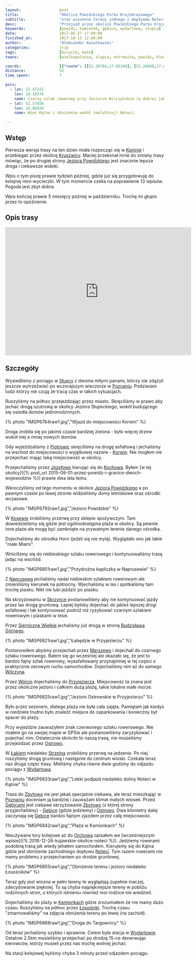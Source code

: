 ```yaml
---
layout:                 post
title:                  "Okolice Powidzkiego Parku Krajobrazowego"
subtitle:               "oraz wiosenne tereny jednego z dopływów Noteci"
desc:                   "Przejazd przez okolice Powidzkiego Parku Krajobrazowego, Przyjezierze oraz okolice początku zachodniego dopływu Noteci. Te ostatnie wiosną zyskują swój zadziwiający klimat."
keywords:               [powidz, kamionek, gębice, wydartowo, słupca]
date:                   2017-05-27 17:00:00
finished_at:            2017-10-13 12:00:00
author:                 "Aleksander Kwiatkowski"
categories:             trip
tags:                   [bicycle, main]
towns:                  [wielkopolskie, slupca, ostrowite, powidz, kleczew, wilczyn, jeziora_wielkie, strzelno, mogilno, trzemeszno]

coords:                 [{"route": [[52.28764,17.85189], [52.28848,17.87283], [52.30927,17.88588], [52.33193,17.90408], [52.36517,17.95077], [52.40247,17.94940], [52.40253,17.94716], [52.40321,17.94940], [52.39928,17.95103], [52.40232,17.96974], [52.39870,17.99403], [52.40420,17.99815], [52.41619,17.99574], [52.42666,18.00398], [52.42849,18.01016], [52.41431,18.02493], [52.40792,18.02295], [52.41693,18.04613], [52.41745,18.05480], [52.43619,18.08312], [52.44707,18.09170], [52.45183,18.10638], [52.46276,18.10767], [52.46292,18.09780], [52.47018,18.09969], [52.47787,18.11496], [52.48142,18.14861], [52.48947,18.15814], [52.48832,18.16234], [52.49240,18.16389], [52.51931,18.18354], [52.54515,18.14003], [52.54771,18.14045], [52.57348,18.12749], [52.57103,18.11419], [52.59346,18.12947], [52.59878,18.12955], [52.62140,18.16063], [52.62160,18.15299], [52.60915,18.12432], [52.59388,18.07273], [52.59919,18.03969], [52.60097,18.02664], [52.59669,18.02579], [52.58386,18.00699], [52.56503,18.01042], [52.56060,17.99368], [52.56237,17.99171], [52.56509,17.99523], [52.57510,17.99059], [52.58496,17.99274], [52.60508,17.94648], [52.60998,17.94210], [52.61311,17.91463], [52.61103,17.90391]], "type": "bicycle"}]
distance:               92
time_spent:             7

pois:
  - lat: 52.47222
    lon: 18.10276
    name: Czarny szlak rowerowy przy Jeziorze Wilczyńskim (w dobrej jakości)
  - lat: 52.57450
    lon: 18.00920
    name: Wieś Kątno i obniżenie wokół (malutkiej) Noteci.   

---
```


[wiki-jezioro-powidzkie]: https://pl.wikipedia.org/wiki/Jezioro_Powidzkie
[wiki-konin]: https://pl.wikipedia.org/wiki/Konin
[wiki-kruszwica]: https://pl.wikipedia.org/wiki/Kruszwica
[wiki-slupca]: https://pl.wikipedia.org/wiki/S%C5%82upca
[wiki-piotrowice]: https://pl.wikipedia.org/wiki/Piotrowice_(powiat_s%C5%82upecki)
[wiki-korwin]: https://pl.wikipedia.org/wiki/Korwin_(wojew%C3%B3dztwo_wielkopolskie)
[wiki-jozefowo]: https://pl.wikipedia.org/wiki/J%C3%B3zefowo_(powiat_s%C5%82upecki)
[wiki-kochowo]: https://pl.wikipedia.org/wiki/Kochowo
[wiki-kosewo]: https://pl.wikipedia.org/wiki/Kosewo_(wojew%C3%B3dztwo_wielkopolskie)
[wiki-naprusewo]: https://pl.wikipedia.org/wiki/Naprusewo
[wiki-skrzynka]: https://pl.wikipedia.org/wiki/Skrzynka_(powiat_s%C5%82upecki)
[wiki-sierniczne-wielkie]: https://pl.wikipedia.org/wiki/Siernicze_Wielkie
[wiki-budzislaw-gorny]: https://pl.wikipedia.org/wiki/Budzis%C5%82aw_G%C3%B3rny
[wiki-marszewo]: https://pl.wikipedia.org/wiki/Marszewo_(powiat_koni%C5%84ski)
[wiki-wilczyn]: https://pl.wikipedia.org/wiki/Wilczyn_(wojew%C3%B3dztwo_wielkopolskie)
[wiki-wojcin]: https://pl.wikipedia.org/wiki/W%C3%B3jcin_(powiat_mogile%C5%84ski)
[wiki-przyjezierze]: https://pl.wikipedia.org/wiki/Przyjezierze_(wojew%C3%B3dztwo_kujawsko-pomorskie)
[wiki-ostrowo]: https://pl.wikipedia.org/wiki/Ostrowo_(powiat_s%C5%82upecki)
[wiki-lakie]: https://pl.wikipedia.org/wiki/%C5%81%C4%85kie_(powiat_mogile%C5%84ski)
[wiki-strzelno]: https://pl.wikipedia.org/wiki/Strzelno
[wiki-wydartowo]: https://pl.wikipedia.org/wiki/Wydartowo
[wiki-gebice]: https://pl.wikipedia.org/wiki/G%C4%99bice_(wojew%C3%B3dztwo_kujawsko-pomorskie)
[wiki-zbytowo]: https://pl.wikipedia.org/wiki/Zbytowo
[wiki-orchowo]: https://pl.wikipedia.org/wiki/Orchowo
[wiki-notec]: https://pl.wikipedia.org/wiki/Note%C4%87
[wiki-kamionek]: https://pl.wikipedia.org/wiki/Kamionek_(wojew%C3%B3dztwo_kujawsko-pomorskie)
[wiki-lososniki]: https://pl.wikipedia.org/wiki/%C5%81oso%C5%9Bniki_(wojew%C3%B3dztwo_kujawsko-pomorskie)
[wiki-poznan]: https://pl.wikipedia.org/wiki/Pozna%C5%84


Wstęp
-----

Pierwsza wersja trasy na ten dzien miała rozpocząć się w [Koninie][wiki-konin] i
przebiegać przez okolicę [Kruszwicy][wiki-kruszwica]. Maciej przekonał mnie
do zmiany trasy mówiąc, że po drugiej strony [Jeziora Powidzkiego][wiki-jezioro-powidzkie]
jest znacznie lepsza droga i ciekawsze widoki.

Wpis o tym piszę prawie tydzień później, gdzie już się przygotowuję do kolejnej mini-wycieczki.
W tym momencie czeka na poprawienie 13 wpisów. Pogoda jest zbyt dobra.

Wpis kończę prawie 5 miesięcy później w październiku. Trochę mi głupio przez to opóźnienie.

Opis trasy
----------

<iframe height='405' width='590' frameborder='0' allowtransparency='true' scrolling='no' src='https://www.strava.com/activities/1008278085/embed/efeb28473dc3ae3256e13fdf6abf300f88225abc'></iframe>

Szczegóły
---------

Wysiedliśmy z pociągu w [Słupcy][wiki-slupca] z dwoma miłymi panami, którzy nie zdążyli
jeszcze wytrzeźwieć po wczorajszym wieczorze w [Poznaniu][wiki-poznan].
Podziwiam ludzi którzy nie czują że tracą czas w takich sytuacjach.

Ruszyliśmy na północ przejeżdzając przez miasto. Skręciliśmy w prawo aby jechać drogą
szutrową w okolicy Jeziora Słupeckiego, wokół budującego się osiedla domów
jednorodzinnych.

{% photo "IMGP6764raw1.jpg","Wjazd do miejscowości Korwin" %}

Droga zrobiła się po jakimś czasie bardziej zielona - było więcej drzew
wokół niej a mniej nowych domów.

Gdy wyjeżdzaliśmy z [Piotrowic][wiki-piotrowice] skręciliśmy na drogę asfaltową
i jechaliśmy na wschód do miejscowości o wyjątkowej nazwie -
[Korwin][wiki-korwin]. Nie mogłem nie przejechać mając taką miejscowość
w okolicy.

Przejechaliśmy przez [Józefowo][wiki-jozefowo] kierując się do
[Kochowa][wiki-kochowo]. Byłem
[w tej okolicy]({% post_url 2015-08-01-przez-powidz-i-granice-dwoch-wojewodztw %})
prawie dwa lata temu.

Wkroczyliśmy od tego momentu w okolice [Jeziora Powidzkiego][wiki-jezioro-powidzkie]
a po pewnym czasie po lewej stronie widzieliśmy domy letniskowe oraz
ośrodki wczasowe.

{% photo "IMGP6792raw1.jpg","Jezioro Powidzkie" %}

W [Kosewie][wiki-kosewo] zrobiliśmy przerwę przy sklepie spożywczym.
Tam dowiedzieliśmy się
gdzie jest ogólnodostępna plaża w okolicy. Są pewnie inne plaże ale mogą być
zamknięte na prywatnym terenie danego ośrodka.

Dojechaliśmy do ośrodka Horn (jeżeli się nie mylę). Wyglądało ono jak takie
"małe Miami".

Wróciliśmy się do niebieskiego szlaku rowerowego i kontynuowaliśmy trasę
jadąc na wschód.

{% photo "IMGP6801raw1.jpg","Przydrożna kapliczka w Naprusewie" %}

Z [Naprusewa][wiki-naprusewo] jechaliśmy nadal niebieskim szlakiem rowerowym
ale zmieniliśmy
kierunek na północny. Wjechaliśmy w las i spotkaliśmy tam trochę piasku.
Nikt nie lubi jeździć po piasku.

Na skrzyżowaniu w [Skrzynce][wiki-skrzynka] postanowiliśmy aby nie kontynuować
jazdy przez las drogą gruntową.
Lepiej byłoby dojechać do jakieś lepszej drogi asfaltowej i tak kontynuować
podróż niż ryzykować czarnym szlakiem rowerowym i piaskami w lesie.

Przez [Sierniczne Wielkie][wiki-sierniczne-wielkie] jechaliśmy już drogą
w stronę [Budzisława Górnego][wiki-budzislaw-gorny].

{% photo "IMGP6821raw1.jpg","Łabędzie w Przyjezierzu" %}

Postanowiłem abyśmy przejechali przez [Marszewo][wiki-marszewo] i dojechali
do czarnego szlaku rowerowego. Bałem się go wcześniej ale okazało się, że jest
to bardzo fajny szlak rowerowy, wyasfaltowany przynajmniej w tej części o
praktycznie zerowym ruchu samochodów.
Dojechaliśmy nim aż do samego [Wilczyna][wiki-wilczyn].

Przez [Wójcin][wiki-wojcin] dojechaliśmy do [Przyjezierza][wiki-przyjezierze].
Miejscowość ta znana jest przez okoliczne jezioro i całkiem dużą plażę, takie
lokalne małe morze.

{% photo "IMGP6825raw1.jpg","Jezioro Ostrowskie w Przyjezierzu" %}

Było przez sezonem, dlatego plaża nie była cała zajęta. Pamiętam jak kiedyś
w niedziele trudno było znaleźć miejsce do zaparkowania i konieczny był spacer
do plaży.

Przy wyjeździe zauważyłem znak czerwonego szlaku rowerowego. Nie miałem go
na swojej mapie w GPSie ale postanowiliśmy zaryzykować i pojechać nim.
Ostatecznie skróciło to naszą trasę,
nie musieliśmy przejeżdzać przez [Ostrowo][wiki-ostrowo].

W [Łąkiem][wiki-lakie] niedaleko [Strzelna][wiki-strzelno] zrobiliśmy przerwę
na jedzenie. Po niej ruszyliśmy drogą gruntową i następnie do
centrum wioski. Czekała teraz nas druga część trasy. Mieliśmy chyba równe
dwie godziny do odjazdu pociągu z [Wydartowa][wiki-wydartowo].

{% photo "IMGP6833raw1.jpg","Lekki podjazd niedaleko doliny Noteci w Kątnie" %}

Trasa do [Zbytowa][wiki-zbytowo]
nie jest jakaś specjalnie ciekawa, ale teraz mieszkając
w [Poznaniu][wiki-poznan] doceniam ją bardziej i zauważam klimat małych wiosek.
Przed [Gębicami][wiki-gebice] jest ciekawe skrzyżowanie
[Zbytowo][wiki-zbytowo] (z której strony przyjechaliśmy) -
[Gębice][wiki-gebice] (gdzie jedziemy) i [Ostrowo][wiki-ostrowo].
Dwa kilometry dalej zaczynają się [Gębice][wiki-gebice] bardzo fajnym
zjazdem przez całą miejscowość.

{% photo "IMGP6842raw1.jpg","Plaża w Kamionkach" %}

Nieużywane tory kolejowe aż do [Orchowa][wiki-orchowo] opisałem we
[wcześniejszym wpisie]({% 2016-12-26-kujawskie-okolice-noteci %}).
Jedziemy rowerami podobną trasą jak wtedy jehałem samochodem. Kierujemy się
do Kątna gdzie jest obniżenie zachodniego dopływu
[Noteci][wiki-notec]. Tym razem rowerami nie mamy problemu z przejechaniem
po drodze gruntowej.

{% photo "IMGP6855raw1.jpg","Obniżenie terenu i jezioro niedaleko Łosośników" %}

Teraz gdy jest wiosna w pełni tereny te wyglądają zupełnie inaczej, zdecydowanie
piękniej. To są chyba najpiękniejsze tereny w pobliżu rodzinnych stron, o których
istnieniu również moi rodzice nie wiedzieli.

Dojechaliśmy do plaży w [Kamionkach][wiki-kamionek] gdzie zrozumiałem że nie mamy
dużo czasu. Ruszyliśmy na północ przez [Łosośniki][wiki-lososniki].
Trochę czasu "zmarnowaliśmy" na zdjęcia obniżenia terenu po lewej (na zachód).

{% photo "IMGP6868raw1.jpg","Droga do Targownicy" %}

Od teraz jechaliśmy szybko i sprawnie. Celem była stacja w [Wydartowie][wiki-wydartowo].
Ostatnie 2.5km musieliśmy przejechać po drodzę 15-ce denerwując kierowców,
którzy musieli przez nas trochę wolniej jechać.

Na stacji kolejowej byliśmy chyba 3 minuty przed odjazdem pociągu.

